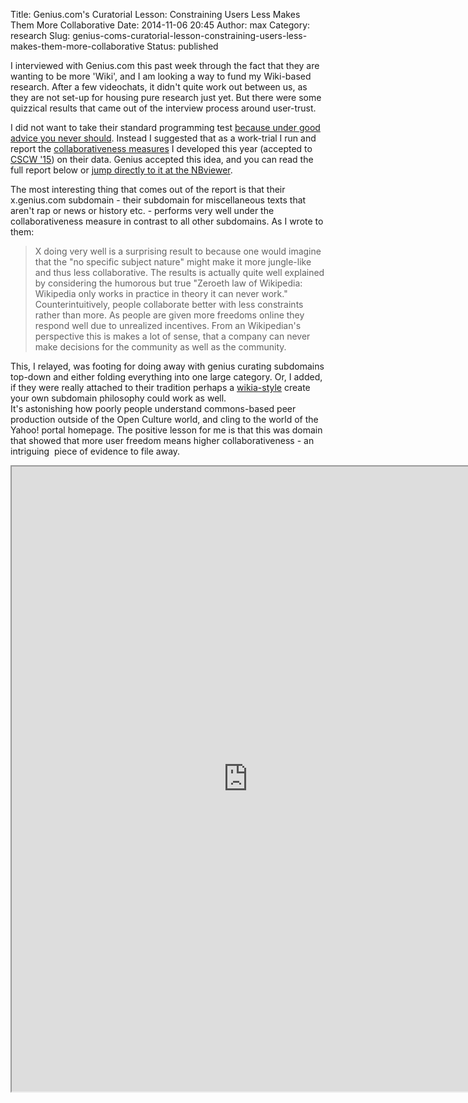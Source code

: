 Title: Genius.com's Curatorial Lesson: Constraining Users Less Makes Them More Collaborative
Date: 2014-11-06 20:45
Author: max
Category: research
Slug: genius-coms-curatorial-lesson-constraining-users-less-makes-them-more-collaborative
Status: published

I interviewed with Genius.com this past week through the fact that they are wanting to be more 'Wiki', and I am looking a way to fund my Wiki-based research. After a few videochats, it didn't quite work out between us, as they are not set-up for housing pure research just yet. But there were some quizzical results that came out of the interview process around user-trust.

I did not want to take their standard programming test [because under good advice you never should](http://youtu.be/csyL9EC0S0c?t=17m19s). Instead I suggested that as a work-trial I run and report the [collaborativeness measures](http://notconfusing.com/the-virtuous-circle-of-wikipeda-the-poster/ "The Virtuous Circle of Wikipeda: The Poster") I developed this year (accepted to [CSCW '15](http://cscw.acm.org/2015/)) on their data. Genius accepted this idea, and you can read the full report below or [jump directly to it at the NBviewer](http://nbviewer.ipython.org/github/notconfusing/wiki_econ_capability/blob/genius/Star-Genius%20Method%20of%20Reflections.ipynb).

The most interesting thing that comes out of the report is that their x.genius.com subdomain - their subdomain for miscellaneous texts that aren't rap or news or history etc. - performs very well under the collaborativeness measure in contrast to all other subdomains. As I wrote to them:

> X doing very well is a surprising result to because one would imagine that the "no specific subject nature" might make it more jungle-like and thus less collaborative. The results is actually quite well explained by considering the humorous but true "Zeroeth law of Wikipedia: Wikipedia only works in practice in theory it can never work." Counterintuitively, people collaborate better with less constraints rather than more. As people are given more freedoms online they respond well due to unrealized incentives. From an Wikipedian's perspective this is makes a lot of sense, that a company can never make decisions for the community as well as the community.

This, I relayed, was footing for doing away with genius curating subdomains top-down and either folding everything into one large category. Or, I added, if they were really attached to their tradition perhaps a [wikia-style](http://www.wikia.com/Wikia) create your own subdomain philosophy could work as well.  
It's astonishing how poorly people understand commons-based peer production outside of the Open Culture world, and cling to the world of the Yahoo! portal homepage. The positive lesson for me is that this was domain that showed that more user freedom means higher collaborativeness - an intriguing  piece of evidence to file away.

<iframe src="http://nbviewer.ipython.org/github/notconfusing/wiki_econ_capability/blob/genius/Star-Genius%20Method%20of%20Reflections.ipynb" width="150%" height="1000" scrolling="yes"/>
